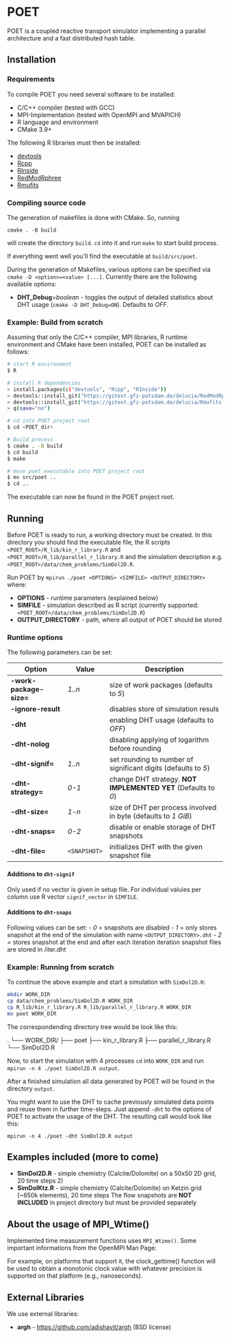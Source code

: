 
<!--
    Time-stamp: "Last modified 2021-02-08 13:46:00 mluebke"
-->

# POET

POET is a coupled reactive transport simulator implementing a parallel
architecture and a fast distributed hash table.

## Installation

### Requirements

To compile POET you need several software to be installed:

- C/C++ compiler (tested with GCC)
- MPI-Implementation (tested with OpenMPI and MVAPICH)
- R language and environment 
- CMake 3.9+

The following R libraries must then be installed:

- [devtools](https://www.r-project.org/nosvn/pandoc/devtools.html)
- [Rcpp](https://cran.r-project.org/web/packages/Rcpp/index.html)
- [RInside](https://cran.r-project.org/web/packages/RInside/index.html)
- [RedModRphree](https://gitext.gfz-potsdam.de/delucia/RedModRphree)
- [Rmufits](https://gitext.gfz-potsdam.de/delucia/Rmufits)

### Compiling source code

The generation of makefiles is done with CMake. So, running

```
cmake . -B build
```

will create the directory `build`. `cd` into it and run `make` to start build
process.

If everything went well you'll find the executable at `build/src/poet`. 

During the generation of Makefiles, various options can be specified via `cmake
-D <option>=<value> [...]`. Currently there are the following available options:

- **DHT_Debug**=*boolean* - toggles the output of detailed statistics about DHT
  usage (`cmake -D DHT_Debug=ON`). Defaults to *OFF*.
  
### Example: Build from scratch

Assuming that only the C/C++ compiler, MPI libraries, R runtime environment and
CMake have been installed, POET can be installed as follows:

``` sh
# start R environment
$ R

# install R dependencies
> install.packages(c("devtools", "Rcpp", "RInside"))
> devtools::install_git("https://gitext.gfz-potsdam.de/delucia/RedModRphree.git")
> devtools::install_git("https://gitext.gfz-potsdam.de/delucia/Rmufits.git")
> q(save="no")

# cd into POET project root
$ cd <POET_dir>

# Build process
$ cmake . -B build
$ cd build
$ make

# move poet executable into POET project root
$ mv src/poet ..
$ cd ..
```

The executable can now be found in the POET project root. 

## Running

Before POET is ready to run, a working directory must be created. In this
directory you should find the executable file, the R scripts
`<POET_ROOT>/R_lib/kin_r_library.R` and `<POET_ROOT>/R_lib/parallel_r_library.R`
and the simulation description e.g. `<POET_ROOT>/data/chem_problems/SimDol2D.R`.

Run POET by `mpirun ./poet <OPTIONS> <SIMFILE> <OUTPUT_DIRECTORY>` where:

- **OPTIONS** - runtime parameters (explained below)
- **SIMFILE** - simulation described as R script (currently supported:
  `<POET_ROOT>/data/chem_problems/SimDol2D.R`)
- **OUTPUT_DIRECTORY** - path, where all output of POET should be stored

### Runtime options

The following parameters can be set:

| Option                  | Value        | Description                                                     |
|-------------------------|--------------|-----------------------------------------------------------------|
| **-work-package-size=** | *1..n*       | size of work packages (defaults to *5*)                         |
| **-ignore-result**      |              | disables store of simulation resuls                             |
| **-dht**                |              | enabling DHT usage (defaults to *OFF*)                          |
| **-dht-nolog**          |              | disabling applying of logarithm before rounding                 |
| **-dht-signif=**        | *1..n*       | set rounding to number of significant digits (defaults to  *5*) |
| **-dht-strategy=**      | *0-1*        | change DHT strategy. **NOT IMPLEMENTED YET** (Defaults to *0*)  |
| **-dht-size=**          | *1-n*        | size of DHT per process involved in byte (defaults to *1 GiB*)  |
| **-dht-snaps=**         | *0-2*        | disable or enable storage of DHT snapshots                      |
| **-dht-file=**          | `<SNAPSHOT>` | initializes DHT with the given snapshot file                    |

#### Additions to `dht-signif`

Only used if no vector is given in setup file. For individual valuies per column
use R vector `signif_vector` in `SIMFILE`.

#### Additions to `dht-snaps`
Following values can be set:
    - *0* = snapshots are disabled
    - *1* = only stores snapshot at the end of the simulation with name
      `<OUTPUT_DIRECTORY>.dht`
    - *2* = stores snapshot at the end and after each iteration iteration
      snapshot files are stored in <DIRECTORY>/iter<n>.dht
    

### Example: Running from scratch


To continue the above example and start a simulation with `SimDol2D.R`:

``` sh
mkdir WORK_DIR
cp data/chem_problems/SimDol2D.R WORK_DIR
cp R_lib/kin_r_library.R R_lib/parallel_r_library.R WORK_DIR
mv poet WORK_DIR
```

The correspondending directory tree would be look like this:

.
└── WORK_DIR/
    ├── poet
    ├── kin_r_library.R
    ├── parallel_r_library.R
    └── SimDol2D.R

Now, to start the simulation with 4 processes `cd` into `WORK_DIR` and run `mpirun -n 4 ./poet
SimDol2D.R output`. 

After a finished simulation all data generated by POET will be found in the
directory `output`.

You might want to use the DHT to cache previously simulated data points and
reuse them in further time-steps. Just append `-dht` to the options of POET to
activate the usage of the DHT. The resulting call would look like this:

`mpirun -n 4 ./poet -dht SimDol2D.R output`

## Examples included (more to come)

- **SimDol2D.R** - simple chemistry (Calcite/Dolomite) on a 50x50 2D grid, 20
time steps 2)
- **SimDolKtz.R** - simple chemistry (Calcite/Dolomite) on Ketzin grid (~650k
elements), 20 time steps The flow snapshots are **NOT INCLUDED** in project
directory but must be provided separately


## About the usage of MPI_Wtime()
Implemented time measurement functions uses `MPI_Wtime()`. Some important
informations from the OpenMPI Man Page:

For example, on platforms that support it, the clock_gettime() function will be
used to obtain a monotonic clock value with whatever precision is supported on
that platform (e.g., nanoseconds).

## External Libraries

We use external libraries:

- **argh** - https://github.com/adishavit/argh (BSD license)
